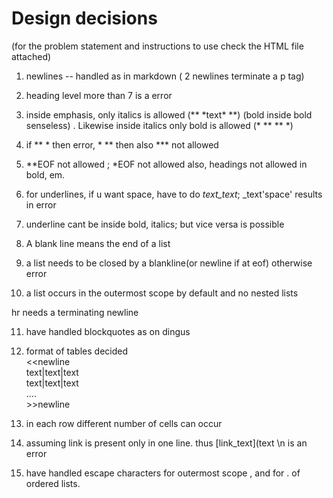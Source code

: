 # Design decisions
(for the problem statement and instructions to use check the HTML file attached)
1. newlines -- handled as in markdown ( 2 newlines terminate a p tag) 

2. heading level more than 7 is a error 

3. inside emphasis, only italics is allowed (\*\* \*text\* \*\*) (bold inside bold senseless) . Likewise inside italics only bold is allowed (\* \*\* \*\* \*) 

4. if \*\* \* then error, \* \*\* then also 
\*\*\* not allowed

5. \*\*EOF not allowed ; \*EOF not allowed
 also, headings not allowed in bold, em.

6. for underlines, if u want space, have to do _text_text_; _text'space' results in error 

7. underline cant be inside bold, italics; 
    but vice versa is possible

8. A blank line means the end of a list 

9. a list needs to be closed by a blankline(or newline if at eof) otherwise error
 

10. a list occurs in the outermost scope by default and no nested lists

hr needs a terminating newline

11. have handled blockquotes as on dingus 

12. format of tables decided   
<<newline  
text|text|text  
text|text|text  
....  
\>>newline   
13. in each row different number of cells can occur 

14. assuming link is present only in one line. thus 
[link_text](text \n   is an error

15. have handled escape characters for outermost scope , and for . of ordered lists.

